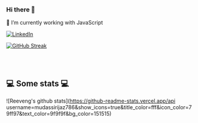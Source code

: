 ### Hi there 👋

<!--
**mudassirijaz786/mudassirijaz786** is a ✨ _special_ ✨ repository because its `README.md` (this file) appears on your GitHub profile.
[![Braydon's GitHub Banner](./assets/GitHubHeader.png)](https://braydoncoyer.dev)

Here are some ideas to get you started:

- 🔭 I’m currently working on ...
- 🌱 I’m currently learning ...
- 👯 I’m looking to collaborate on ...
- 🤔 I’m looking for help with ...
- 💬 Ask me about ...
- 📫 How to reach me: ...
- 😄 Pronouns: ...
- ⚡ Fun fact: ...
-->
🔭 I’m currently working with JavaScript



[![LinkedIn](https://img.shields.io/badge/LinkedIn-orange?style=flat&logo=linkedin&labelColor=orange)](https://www.linkedin.com/in/mudassirijaz786)



[![GitHub Streak](https://github-readme-streak-stats.herokuapp.com/?user=mudassirijaz786)](https://github.com/mudassirijaz786/github-readme-streak-stats)


</br></br>
<h2>💻 Some stats 💻</h2>

![Reeveng's github stats](https://github-readme-stats.vercel.app/api username=mudassirijaz786&show_icons=true&title_color=fff&icon_color=79ff97&text_color=9f9f9f&bg_color=151515)
